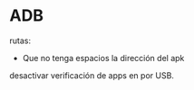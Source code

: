 # ADB

rutas:
* Que no tenga espacios la dirección del apk

desactivar verificación de apps en por USB.